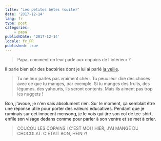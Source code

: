 ```yaml
---
title: "Les petites bêtes (suite)"
date: '2017-12-14'
lang: fr
type: post
categories:
    - papa
publishDate: '2017-12-14'
locale: fr_FR
published: true
---
```


> Papa, comment on leur parle aux copains de l'intérieur ?

<!-- more -->

Il parle bien sûr des bactéries dont je lui ai parlé [la veille](/2017/12/les-petites-betes/).

> Tu ne leur parles pas vraiment chéri. Tu peux leur dire des choses avec ce que tu manges, par exemple. Si tu manges des fruits, des légumes, des yahourts, ils seront contents. Mais ils aiment pas trop les nuggets !

Bon, j'avoue, je n'en sais absolument rien. Sur le moment, ça semblait être une réponse utile pour porter des valeurs éducatives. Pendant que je ruminais sur cet innocent mensong, je le vois qui tire son col de tee-shirt, enfile son visage dedans comme pour parler à son ventre et se met à crier.

> COUCOU LES COPAINS ! C'EST MOI ! HIER, J'AI MANGÉ DU CHOCOLAT. C'ÉTAIT BON, HEIN ?!